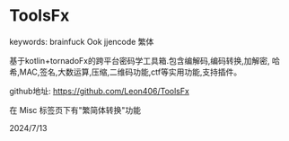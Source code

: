 # ToolsFx

keywords: brainfuck Ook jjencode 繁体  

基于kotlin+tornadoFx的跨平台密码学工具箱.包含编解码,编码转换,加解密, 哈希,MAC,签名,大数运算,压缩,二维码功能,ctf等实用功能,支持插件。  

github地址: https://github.com/Leon406/ToolsFx  

在 Misc 标签页下有"繁简体转换"功能  


2024/7/13  
